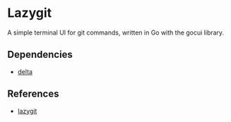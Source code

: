 # Lazygit

A simple terminal UI for git commands, written in Go with the gocui library.

## Dependencies

- [delta](https://github.com/dandavison/delta)

## References

- [lazygit](https://github.com/jesseduffield/lazygit)
